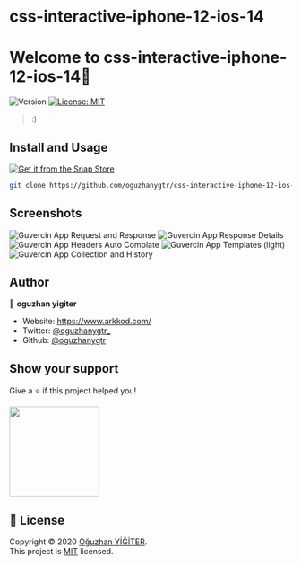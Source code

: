 # css-interactive-iphone-12-ios-14
<h1>Welcome to css-interactive-iphone-12-ios-14👋</h1>
<p>
  <img alt="Version" src="https://img.shields.io/badge/version-1.0.0-blue.svg?cacheSeconds=2592000" />
  <a href="https://opensource.org/licenses/MIT" target="_blank">
    <img alt="License: MIT" src="https://img.shields.io/badge/License-MIT-yellow.svg" />
  </a>
</p>

>  :)

## Install and Usage

<a href="#">
  <img alt="Get it from the Snap Store" src="https://snapcraft.io/static/images/badges/en/snap-store-black.svg" />
</a>

```sh
git clone https://github.com/oguzhanygtr/css-interactive-iphone-12-ios-14.git
```

## Screenshots

![Guvercin App Request and Response](images/screenshot/mac_ss_1.png)
![Guvercin App Response Details](images/screenshot/mac_ss_2.png)
![Guvercin App Headers Auto Complate](images/screenshot/mac_ss_3.png)
![Guvercin App Templates (light)](images/screenshot/mac_ss_4.png)
![Guvercin App Collection and History](images/screenshot/mac_ss_5.png)


## Author

👤 **oguzhan yigiter**

* Website: https://www.arkkod.com/
* Twitter: [@oguzhanygtr\_](https://twitter.com/oguzhanygtr\_)
* Github: [@oguzhanygtr](https://github.com/oguzhanygtr)


## Show your support

Give a ⭐️ if this project helped you!

<a href="https://www.patreon.com/#/">
  <img src="https://c5.patreon.com/external/logo/become_a_patron_button@2x.png" width="160">
</a>

## 📝 License

Copyright © 2020 [Oğuzhan YİĞİTER](https://github.com/oguzhanygtr).<br />
This project is [MIT](https://opensource.org/licenses/MIT) licensed.
